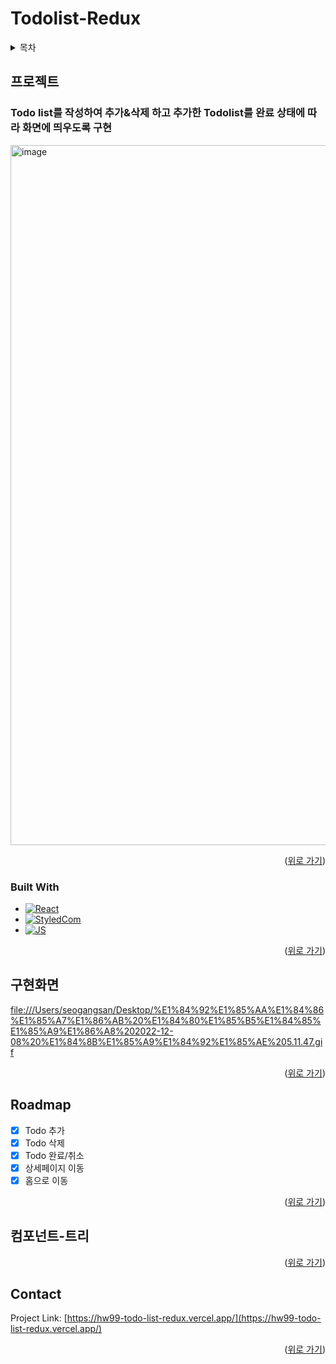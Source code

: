<!-- Improved compatibility of back to top link: See: https://github.com/othneildrew/Best-README-Template/pull/73 -->
<a name="readme-top"></a>

<!-- PROJECT LOGO -->

# Todolist-Redux

<!-- TABLE OF CONTENTS -->
<details>
  <summary>목차</summary>
  <ol>
    <li>
      <a href="#프로젝트">프로젝트</a>
      <ul>
        <li><a href="#built-with">Built With</a></li>
      </ul>
    </li>
    <li><a href="#구현화면">구현화면</a></li>
    <li><a href="#roadmap">Roadmap</a></li>
    <li><a href="#컴포넌트-트리">컴포넌트 트리</a></li>
    <li><a href="#contact">Contact</a></li>
  </ol>
</details>



<!-- ABOUT THE PROJECT -->
## 프로젝트

### Todo list를 작성하여 추가&삭제 하고 추가한 Todolist를 완료 상태에 따라 화면에 띄우도록 구현

<img width="1120" alt="image" src="https://user-images.githubusercontent.com/87013822/206397510-c0eb024a-f210-4edb-bb93-61cbfe633da8.png">


<p align="right">(<a href="#readme-top">위로 가기</a>)</p>



### Built With

* [![React][React.js]][React-url]
* [![StyledCom][StyledCom.js]][StyledCom-url]
* [![JS][JS.js]][JS-url]

<p align="right">(<a href="#readme-top">위로 가기</a>)</p>



<!-- USAGE EXAMPLES -->
## 구현화면
[file:///Users/seogangsan/Desktop/%E1%84%92%E1%85%AA%E1%84%86%E1%85%A7%E1%86%AB%20%E1%84%80%E1%85%B5%E1%84%85%E1%85%A9%E1%86%A8%202022-12-08%20%E1%84%8B%E1%85%A9%E1%84%92%E1%85%AE%205.11.47.gif](https://user-images.githubusercontent.com/87013822/206395851-c8e57c14-165b-4bf5-9de7-e9dbd6b27299.mov
)


<p align="right">(<a href="#readme-top">위로 가기</a>)</p>



<!-- ROADMAP -->
## Roadmap

- [x] Todo 추가 
- [x] Todo 삭제
- [x] Todo 완료/취소 
- [x] 상세페이지 이동 
- [x] 홈으로 이동 
    
<p align="right">(<a href="#readme-top">위로 가기</a>)</p>



<!-- 컴포넌트 트리 -->
## 컴포넌트-트리


<p align="right">(<a href="#readme-top">위로 가기</a>)</p>




<!-- CONTACT -->
## Contact

Project Link: [https://hw99-todo-list-redux.vercel.app/](https://hw99-todo-list-redux.vercel.app/)

<p align="right">(<a href="#readme-top">위로 가기</a>)</p>



[React.js]: https://img.shields.io/badge/React-20232A?style=for-the-badge&logo=react&logoColor=61DAFB
[React-url]: https://reactjs.org/
[JS.js]: https://img.shields.io/badge/JavaScript-F7DF1E?style=flat-square&logo=javascript&logoColor=black
[JS-url]: https://www.javascript.com/
[StyledCom.js]: https://img.shields.io/badge/styled%20components-DB7093?style=flat-square&logo=styled-components&logoColor=white
[StyledCom-url]: https://styled-components.com/
